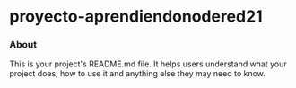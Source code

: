 proyecto-aprendiendonodered21
=============================

### About

This is your project's README.md file. It helps users understand what your
project does, how to use it and anything else they may need to know.